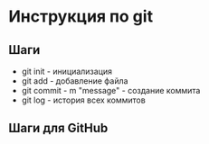 # Инструкция по git

## Шаги

* git init - инициализация
* git add - добавление файла 
* git commit - m "message" - создание коммита
* git log - история всех коммитов

## Шаги для GitHub
